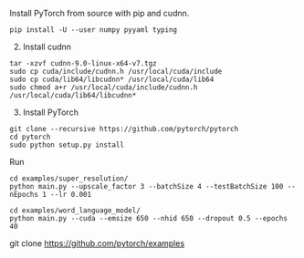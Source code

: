 Install PyTorch from source with pip and cudnn.


```
pip install -U --user numpy pyyaml typing
```

2) Install cudnn

```
tar -xzvf cudnn-9.0-linux-x64-v7.tgz
sudo cp cuda/include/cudnn.h /usr/local/cuda/include
sudo cp cuda/lib64/libcudnn* /usr/local/cuda/lib64
sudo chmod a+r /usr/local/cuda/include/cudnn.h /usr/local/cuda/lib64/libcudnn*
```

3) Install PyTorch

```
git clone --recursive https://github.com/pytorch/pytorch
cd pytorch
sudo python setup.py install
```


Run

```
cd examples/super_resolution/
python main.py --upscale_factor 3 --batchSize 4 --testBatchSize 100 --nEpochs 1 --lr 0.001

cd examples/word_language_model/
python main.py --cuda --emsize 650 --nhid 650 --dropout 0.5 --epochs 40   
```


git clone https://github.com/pytorch/examples

